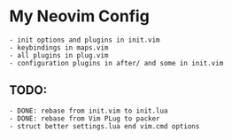 # My Neovim Config

    - init options and plugins in init.vim
    - keybindings in maps.vim
    - all plugins in plug.vim
    - configuration plugins in after/ and some in init.vim

## TODO: 

    - DONE: rebase from init.vim to init.lua
    - DONE: rebase from Vim PLug to packer
    - struct better settings.lua end vim.cmd options
